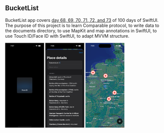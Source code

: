 ## BucketList

BucketList app covers [day 68, 69, 70, 71, 72, and 73](https://www.hackingwithswift.com/100/swiftui/68) of 100 days of SwiftUI. The purpose of this project is to learn Comparable protocol, to write data to the documents directory, to use MapKit and map annotations in SwiftUI, to use Touch ID/Face ID with SwiftUI, to adapt MVVM structure.

<p float="left">
<img src="https://github.com/canonall/100-days-of-swiftui/blob/main/BucketList/Bucketlist.png" width="25%">
<img src="https://github.com/canonall/100-days-of-swiftui/blob/main/BucketList/busketlist2.png" width="25%">
<img src="https://github.com/canonall/100-days-of-swiftui/blob/main/BucketList/bucketlist3.png" width="25%">
</p>
